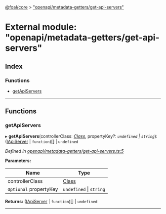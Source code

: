 [@foal/core](../README.md) > ["openapi/metadata-getters/get-api-servers"](../modules/_openapi_metadata_getters_get_api_servers_.md)

# External module: "openapi/metadata-getters/get-api-servers"

## Index

### Functions

* [getApiServers](_openapi_metadata_getters_get_api_servers_.md#getapiservers)

---

## Functions

<a id="getapiservers"></a>

###  getApiServers

▸ **getApiServers**(controllerClass: *[Class](_core_class_interface_.md#class)*, propertyKey?: *`undefined` \| `string`*): ([IApiServer](../interfaces/_openapi_interfaces_.iapiserver.md) \| `function`)[] \| `undefined`

*Defined in [openapi/metadata-getters/get-api-servers.ts:5](https://github.com/FoalTS/foal/blob/538afb23/packages/core/src/openapi/metadata-getters/get-api-servers.ts#L5)*

**Parameters:**

| Name | Type |
| ------ | ------ |
| controllerClass | [Class](_core_class_interface_.md#class) |
| `Optional` propertyKey | `undefined` \| `string` |

**Returns:** ([IApiServer](../interfaces/_openapi_interfaces_.iapiserver.md) \| `function`)[] \| `undefined`

___

